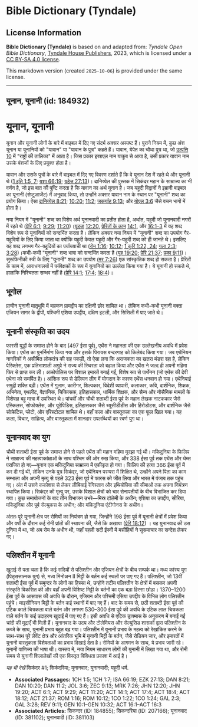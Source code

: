 # Bible Dictionary (Tyndale)

## License Information

**Bible Dictionary (Tyndale)** is based on and adapted from: _Tyndale Open Bible Dictionary_, [Tyndale House Publishers](https://tyndaleopenresources.com/), 2023, which is licensed under a [CC BY-SA 4.0 license](https://creativecommons.org/licenses/by-sa/4.0/legalcode.en).

This markdown version (created `2025-10-06`) is provided under the same license.



--------------------------------

## यूनान, यूनानी (id: 184932)

यूनान, यूनानी
=============

यूनान और यूनानी लोगों के बारे में बाइबल में दिए गए संदर्भ अक्सर अस्पष्ट हैं। पुराने नियम में, कुछ अंश यूनान या यूनानियों को "यावान" या "यावान के पुत्र" कहते हैं। यावान, येपेत का चौथा पुत्र था, जो [उत्पत्ति 10](https://ref.ly/Gen10:1-Gen10:32) में "राष्ट्रों की तालिका" में आता है। जिस प्रकार इस्राएल नाम याकूब से आया है, उसी प्रकार यावान नाम उसके वंशजों के लिए प्रयुक्त होता है।

यावान और उसके पुत्रों के बारे में बाइबल में दिए गए विवरण दर्शाते हैं कि वे यूनान देश में रहते थे और यूनानी थे ([1 इति 1:5, 7](https://ref.ly/1Chr1:5,1Chr1:7); [यशा 66:19](https://ref.ly/Isa66:19); [यहेज 27:13](https://ref.ly/Ezek27:13))। दानिय्येल की पुस्तक में सिकंदर महान के साम्राज्य का भी वर्णन है, जो इस बात की पुष्टि करता है कि यावान का अर्थ यूनान है। जब यहूदी विद्वानों ने इब्रानी बाइबल का यूनानी (सेप्टुआजेंट) में अनुवाद किया, तो उन्होंने अक्सर यावान नाम के स्थान पर "यूनानी" शब्द का प्रयोग किया। ऐसा [दानिय्येल 8:21](https://ref.ly/Dan8:21); [10:20](https://ref.ly/Dan10:20); [11:2](https://ref.ly/Dan11:2); [जकर्याह 9:13](https://ref.ly/Zech9:13); और [योएल 3:6](https://ref.ly/Joel3:6) जैसे वचन भागों में होता है। 

नया नियम में "यूनानी" शब्द का विशेष अर्थ यूनानवादी का प्रतीत होता है, अर्थात, यहूदी जो यूनानवादी नगरों में रहते थे ([प्रेरि 6:1](https://ref.ly/Acts6:1); [9:29](https://ref.ly/Acts9:29); [11:20](https://ref.ly/Acts11:20))।[यूह](https://ref.ly/John12:20)[न्ना](https://ref.ly/John12:20) [12:20](https://ref.ly/John12:20), [प्रेरि](https://ref.ly/Acts14:1)[तों के काम](https://ref.ly/Acts14:1) [14:1](https://ref.ly/Acts14:1), और [16:1–3](https://ref.ly/Acts16:1-Acts16:3) में यह शब्द विशेष रूप से यूनानियों को सन्दर्भित करता है। लेकिन अक्सर नया नियम में "यूनानी" शब्द का उपयोग गैर\-यहूदियों के लिए किया जाता था क्योंकि यहूदी केवल यहूदी और गैर\-यहूदी शब्द को ही जानते थे। इसलिए यह शब्द लगभग गैर\-यहूदियों का पर्यायवाची था ([रोम 1:16](https://ref.ly/Rom1:16); [10:12](https://ref.ly/Rom10:12); [1 कुरि 1:22, 24](https://ref.ly/1Cor1:22,1Cor1:24); [गला 2:3](https://ref.ly/Gal2:3); [3:28](https://ref.ly/Gal3:28))।कभी\-कभी "यूनानी" शब्द भाषा को सन्दर्भित करता है ([यूह 19:20](https://ref.ly/John19:20); [प्रेरि 21:37](https://ref.ly/Acts21:37); [प्रका 9:11](https://ref.ly/Rev9:11))।सुरूफ‍िनीकी स्त्री के लिए "यूनानी" शब्द का उपयोग ([मर 7:26](https://ref.ly/Mark7:26)) एक सांस्कृतिक शब्द हो सकता है। प्रेरितों के काम में, आराधनालयों में पर्यवेक्षकों के रूप में यूनानियों का उल्लेख किया गया है। ये यूनानी हो सकते थे, हालांकि निश्चितता सम्भव नहीं है ([प्रेरि 14:1](https://ref.ly/Acts14:1); [17:4](https://ref.ly/Acts17:4); [18:4](https://ref.ly/Acts18:4))।

भूगोल
-----

प्राचीन यूनानी मातृभूमि में बाल्कन प्रायद्वीप का दक्षिणी छोर शामिल था। लेकिन कभी\-कभी यूनानी वक्ता एजियन सागर के द्वीपों, पश्चिमी एशिया उपद्वीप, दक्षिण इटली, और सिसिली में पाए जाते थे।

यूनानी संस्कृति का उदय
----------------------

फारसी युद्धों के समाप्त होने के बाद (497 ईसा पूर्व), एथेंस ने महानता की एक उल्लेखनीय अवधि में प्रवेश किया। एथेंस का पुनर्निर्माण किया गया और इसके पिरायस बन्दरगाह को किलेबंद किया गया। जब एथेनियन नागरिकों ने असीमित लोकतंत्र की राह पकड़ी, तो ऐसा लगा कि अराजकता का खतरा मंडरा रहा है, लेकिन पेरिक्लेस, एक प्रतिभाशाली अगुवे ने राज्य की स्थिरता को बहाल किया और एथेंस ने जल्द ही अपनी महिमा फिर से प्राप्त कर ली। अक्रोपोलिस पर विशाल इमारतें बनाई गईं, विशेष रूप से पार्थेनन (जो एथेंस की देवी एथेना को समर्पित है)। आंशिक रूप से डेलियन लीग में योगदान के कारण एथेंस धनवान हो गया। एथेनियाई समुद्री शक्ति बढ़ी। एथेंस में गुलाम, कारीगर, शिल्पकार, विदेशी व्यापारी, कलाकार, कवि, दार्शनिक, शिक्षक, अभिनेता, एथलीट, वैज्ञानिक, चिकित्सक, इतिहासकार, धार्मिक शिक्षक, और सैन्य और नौसैनिक मामलों के विशेषज्ञ बहु मात्रा में उपस्थित थे। पांचवीं और चौथी शताब्दी ईसा पूर्व के महान लेखक नाटककार जैसे एस्किलस, सोफोक्लेस, और यूरेपिडिस, इतिहासकार जैसे थ्यूसीडीडीस और हिरोडोटस, और दार्शनिक जैसे सोक्रेटिस, प्लेटो, और एरिस्टोटल शामिल थे। वहाँ कला और वास्तुकला का एक फूल खिल गया। यह कला, विचार, साहित्य, और वास्तुकला में शानदार उपलब्धियों का स्वर्ण युग था।

यूनानवाद का युग
---------------

चौथी शताब्दी ईसा पूर्व के समाप्त होने से पहले एथेंस की महान महिमा मुरझा गई थी। मकिदुनिया के फिलिप ने साम्राज्य की महत्वाकांक्षाओं के साथ पश्चिम की ओर रुख किया, और 338 ईसा पूर्व तक एथेंस और थेब्स पराजित हो गए—यूनान एक मकिदुनिया साम्राज्य में एकीकृत हो गया। फिलिप की हत्या 366 ईसा पूर्व में कर दी गई थी, लेकिन उनके पुत्र सिकंद्दर, जो एथेनियन परम्परा में शिक्षित थे, उन्होंने अपने पिता का काम सम्भाला और अपनी मृत्यु से पहले 323 ईसा पूर्व में फारस को जीत लिया और भारत में पंजाब तक पहुंच गए। अंत में उसने ककोशस से लेकर लीबियाई रेगिस्तान और इथियोपिया की सीमाओं तक अपना नियंत्रण स्थापित किया। सिकंद्दर की मृत्यु पर, उसके विशाल क्षेत्रों को चार सेनापतीयों के बीच विभाजित कर दिया गया। कुछ समायोजनों के बाद तीन विभाजन उभरे—मिस्र टॉलेमी के अधीन; एशिया का उपद्दीप, सीरिया, मकिदुनिया और पूर्व सेल्युकस के अधीन; और मकिदुनिया एंटीगोनस के अधीन।

अंततः पूरे यूनानी क्षेत्र पर रोमियों का नियंत्रण हो गया, जिन्होंने 198 ईसा पूर्व में यूनानी क्षेत्रों में प्रवेश किया और वर्षों के दौरान कई रोमी प्रांतों की स्थापना की, जैसे कि अखाया ([प्रेरि 18:12](https://ref.ly/Acts18:12)) । यह युनानवाद की उस दुनिया में था, जो अब रोम के अधीन थी, जहाँ पहली सदी ईस्वी में मसीहियों ने सुसमाचार का सन्देश लेकर गए। 

पलिश्तीन में यूनानी
-------------------

खुदाई से पता चला है कि कई सदियों से पलिश्तीन और एजियन क्षेत्रों के बीच सम्पर्क था। मध्य कांस्य युग (पितृसत्तात्मक युग) से, मध्य मिनोअन II मिट्टी के बर्तन कई स्थलों पर पाए गए हैं। पलिश्तीन, जो 13वीं शताब्दी ईसा पूर्व में समुन्दर के लोगों का हिस्सा थे, उन्होंने तटीय पलिश्तीन के क्षेत्रों में बसकर अपनी संस्कृति विकसित की और वहाँ अपनी विशिष्ट मिट्टी के बर्तनों का एक बड़ा हिस्सा छोड़ा। 1370–1200 ईसा पूर्व के आसपास की अवधि के दौरान, एजियन और पश्चिमी एसिया उपद्दीप के विभिन्न लोग पलिश्तीन पहुंचे। माइसीनियन मिट्टी के बर्तन कई स्थानों में पाए गए हैं। बाद के समय से, छठी शताब्दी ईसा पूर्व की एटिक काले चित्रकला वाले बर्तन और लगभग 530–300 ईसा पूर्व की अवधि के एटिक लाल चित्रकला वाले बर्तन के कई उदाहरण खुदाई में पाए गए हैं। इसी अवधि से एटिक ड्राक्मास के अनुकरण में बनाई गई चांदी की मुद्राएँ भी मिली हैं। युनानवाद के उदय और टोलेमियस और सेल्युसिड शासकों द्वारा पलिश्तीन के कब्जे के साथ, युनानी प्रभाव बहुत बढ़ गया। पलिश्तीन में युनानी प्रभाव के महत्व को रेखांकित करने के साथ\-साथ पूरे लेवेंट क्षेत्र और आंतरिक भूमि में युनानी मिट्टी के बर्तन, जैसे रोडियन जार, और इमारतों में युनानी वास्तुकला विशेषताओं का प्रभाव दिखाई देता है। रोमियों के आगमन के साथ, ये प्रभाव जारी रहे। युनानी वाणिज्य की भाषा थी। वास्तव में, नया नियम साधारण लोगों की युनानी में लिखा गया था, और रोमी समय से युनानी शिलालेखों की एक विस्तृत विविधता प्रकाश में आई है।

*यह भी देखें* सिकंदर \#1; सिकंदरिया; युनानवाद; युनानवादी; यहूदी धर्म.

* **Associated Passages:** 1CH 1:5; 1CH 1:7; ISA 66:19; EZK 27:13; DAN 8:21; DAN 10:20; DAN 11:2; JOL 3:6; ZEC 9:13; MRK 7:26; JHN 12:20; JHN 19:20; ACT 6:1; ACT 9:29; ACT 11:20; ACT 14:1; ACT 17:4; ACT 18:4; ACT 18:12; ACT 21:37; ROM 1:16; ROM 10:12; 1CO 1:22; 1CO 1:24; GAL 2:3; GAL 3:28; REV 9:11; GEN 10:1–GEN 10:32; ACT 16:1–ACT 16:3
* **Associated Articles:** सिकन्दर (ID: 184855); सिकन्दरिया (ID: 207166); यूनानवाद (ID: 381102); युनानवादी (ID: 381103)

